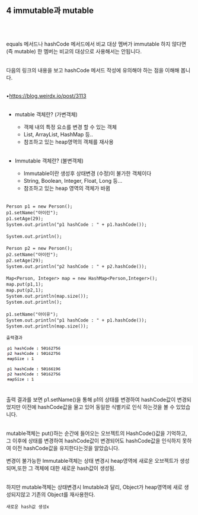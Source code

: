4 immutable과 mutable
---------------------

<br><br>

equals 메서드나 hashCode 메서드에서 비교 대상 멤버가 immutable 하지 않다면 (즉 mutable) 한 멤버는 비교의 대상으로 사용해서는 안됩니다.<br><br>

다음의 링크의 내용을 보고 hashCode 메서드 작성에 유의해야 하는 점을 이해해 봅니다.<br><br>

•https://blog.weirdx.io/post/3113<br><br>

-	mutable 객체란? (가변객체)<br>

	-	객체 내의 특정 요소를 변경 할 수 있는 객체
	-	List, ArrayList, HashMap 등..
	-	참조하고 있는 heap영역의 객체를 재사용<br><br>

-	Immutable 객체란? (불변객체)<br>

	-	Immutable이란 생성후 상태변경 (수정)이 불가한 객체이다
	-	String, Boolean, Integer, Float, Long 등...
	-	참조하고 있는 heap 영역의 객체가 바뀜<br><br>

```
Person p1 = new Person();
p1.setName("아이린");
p1.setAge(29);
System.out.println("p1 hashCode : " + p1.hashCode());

System.out.println();

Person p2 = new Person();
p2.setName("아이린");
p2.setAge(29);
System.out.println("p2 hashCode : " + p2.hashCode());

Map<Person, Integer> map = new HashMap<Person,Integer>();       
map.put(p1,1);
map.put(p2,1);
System.out.println(map.size());
System.out.println();

p1.setName("아이유");
System.out.println("p1 hashCode : " + p1.hashCode());
System.out.println(map.size());

```

`출력결과`<br>

<img src="../pictures/4/mutable1.PNG"><br><br>

출력 결과를 보면 p1.setName()을 통해 p1의 상태를 변경하여 hashCode값이 변경되었지만 이전에 hashCode값을 물고 있어 동일한 식별키로 인식 하는것을 볼 수 있었습니다.<br><br>

mutable객체는 put()하는 순간에 들어오는 오브젝트의 HashCode()값을 기억하고, 그 이후에 상태를 변경하여 hashCode값이 변경되어도 hashCode값을 인식하지 못하여 이전 hashCode값을 유지한다는것을 알았습니다.

변경이 불가능한 Immutable객체는 상태 변경시 heap영역에 새로운 오브젝트가 생성되며,또한 그 객체에 대한 새로운 hash값이 생성됨.<br><br>

하지만 mutable객체는 상태변경시 Imutable과 달리, Object가 heap영역에 새로 생성되지않고 기존의 Object를 재사용한다.<br>

`새로운 hash값 생성x`<br><br>
